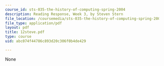 ```yaml
---
course_id: sts-035-the-history-of-computing-spring-2004
description: Reading Response, Week 3, by Steven Stern
file_location: /coursemedia/sts-035-the-history-of-computing-spring-2004/abc074f44786c893d20c306f0b4de429_12steve.pdf
file_type: application/pdf
layout: pdf
title: 12steve.pdf
type: course
uid: abc074f44786c893d20c306f0b4de429

---
```

None